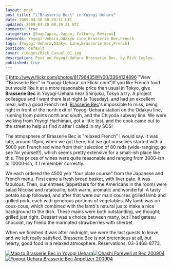 ```yaml
---           
layout: post
post_title: "\"Brasserie Bec\" in Yoyogi Uehara"
date: 2009-04-30 00:39:31 UTC
updated: 2009-04-30 00:39:31 UTC
comments: true
categories: [SnapJapan, Japan, Culture, Reviews]
keywords: Yoyogi-Uehara,Odakyu Line,Brasserie Bec,French
tags: [Yoyogi-Uehara,Odakyu Line,Brasserie Bec,French]
posticon: default
cover: /images/Rick_Casual_01.jpg
description: Post on Yoyogi-Uehara Brasserie Bec, by Rick Cogley.
published: true
---
```

 

[](http://www.flickr.com/photos/81796435@N00/3364124896 "View '"Brasserie Bec" in Yoyogi-Uehara' on Flickr.com")If you like French food but would like it at a more reasonable price than usual in Tokyo, give **Brasserie Bec** in Yoyogi-Uehara near Shinjuku, Tokyo a try. A project colleague and I went there last night (a Tuesday), and had an excellent meal, with a good French red. [Brasserie Bec](http://www.bec-depa.com)'s impossible to miss, being right in front of the north exit of Yoyogi Uehara station on the Odakyu line, running from points north and south, and the Chiyoda subway line. We were walking from Yoyogi Hachiman, got a little lost, and the cook came out to the street to help us find it after I called in my SOS!


The atmosphere of Brasserie Bec is "relaxed French" I would say. It was late, around 10pm, when we got there, but we got ourselves started with a 5000 yen French red wine from their selection of 80 reds (wide-ranging; go see for yourself!), which seems pretty extensive for a small-ish place like this. The prices of wines were quite reasonable and ranging from 3000-ish to 10000-ish, if I remember correctly. 


We each ordered the 4500 yen "four plate course" from the Japanese and French menu. First came a fresh bread basket, with liver pate. It was fabulous. Then, our entrees (appetizers for the Americans in the room) were salad Nicoise and ratatouille, both warm, aromatic and wonderful. A tasty potato soup followed, and after that were our main courses grilled lamb and grilled pork, each with generous portions of vegetables. My lamb was on cous-cous, which combined with the lamb's natural jus to make a nice background to the dish. These mains were both outstanding, we thought; grilled just right. Dessert was a choice between many, but I had gateau chocolat, my friend the marinated strawberries with sherbet. 


When we finished it was after midnight, we were the last guests to leave, and we left really satisfied. Brasserie Bec is not pretentious at all, but hearty, good food in a relaxed atmosphere. Reservations: 03-3468-8773.


[![Map to Brasserie Bec in Yoyogi Uehara](http://farm4.static.flickr.com/3654/3363375997_705482095a_s.jpg)](http://www.flickr.com/photos/81796435@N00/3363375997 "View 'Map to Brasserie Bec in Yoyogi Uehara' on Flickr.com")[![Ohashi Farewell at Bec 200904](http://farm4.static.flickr.com/3557/3486785375_160aa597b1_s.jpg)](http://www.flickr.com/photos/81796435@N00/3486785375 "View 'Ohashi Farewell at Bec 200904' on Flickr.com")[![Yoyogi-Uehara Brasserie Bec Appetizer 200904](http://farm4.static.flickr.com/3557/3487599444_e89b8c4776_s.jpg)](http://www.flickr.com/photos/81796435@N00/3487599444 "View 'Yoyogi-Uehara Brasserie Bec Appetizer 200904' on Flickr.com")


